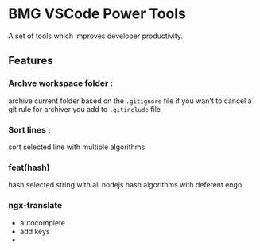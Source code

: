 # BMG VSCode Power Tools

A set of tools which improves developer productivity.

## Features

### Archve workspace folder :

archive current folder based on the `.gitignore` file if you wan't to cancel a git rule for archiver you add to `.gitinclude` file

### Sort lines :

sort selected line with multiple algorithms

### feat(hash)

hash selected string with all nodejs hash algorithms with deferent engo

### ngx-translate

- autocomplete    
- add keys
- 